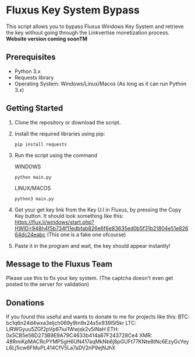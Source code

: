 # Fluxus Key System Bypass

This script allows you to bypass Fluxus Windows Key System and retrieve the key without going through the Linkvertise monetization process.
**Website version coming soonTM**

## Prerequisites

- Python 3.x
- Requests library
- Operating System: Windows/Linux/Macos (As long as it can run Python 3.x)

## Getting Started

1. Clone the repository or download the script.

2. Install the required libraries using pip:
   ```shell
   pip install requests
   ```
3. Run the script using the command

   WINDOWS
    ```shell
    python main.py
    ```

    LINUX/MACOS
    ```shell
    python3 main.py
    ```
4. Get your get key link from the Key U.I in Fluxus, by pressing the Copy Key button. It should look something like this: https://flux.li/windows/start.php?HWID=948h4f5b734f11edbfab826e6f6e83635ed0b5f31b21804e51e82664dc24eabc (This one is a fake one ofcourse)
5. Paste it in the program and wait, the key should appear instantly!

## Message to the Fluxus Team

   Please use this to fix your key system. (The captcha doesn't even get posted to the server for validation)

## Donations

   If you found this useful and wants to donate to me for projects like this:
   BTC: bc1q6n24d4wxa3eljch069y9tn9x24s5x939l5l5kr
   LTC: LiRWGyuu5ZGf2pVp67iui1Wwjsk2v5iNaH
   ETH: 0x5CB5e56D273B9E9A79C4633b414a87F243728Ce4
   XMR: 48RmiKpMACRcPYMPSgH6UN417aqMkNb6j8pGUFt77KNte8tNc6EzyGcYeyL6Lj1icw6FMuPL414CfV5La7aDV2nP9ejNJhX


